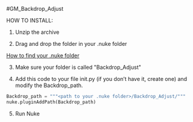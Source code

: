 #GM_Backdrop_Adjust

HOW TO INSTALL:
1. Unzip the archive
  
2. Drag and drop the folder in your .nuke folder

[How to find your .nuke folder](https://support.foundry.com/hc/en-us/articles/207271649-Q100048-Nuke-Directory-Locations)

3. Make sure your folder is called "Backdrop_Adjust"

4. Add this code to your file init.py (if you don’t have it, create one) and modify the Backdrop_path.

```python
Backdrop_path = """<path to your .nuke folder>/Backdrop_Adjust/"""
nuke.pluginAddPath(Backdrop_path)
```

5. Run Nuke
